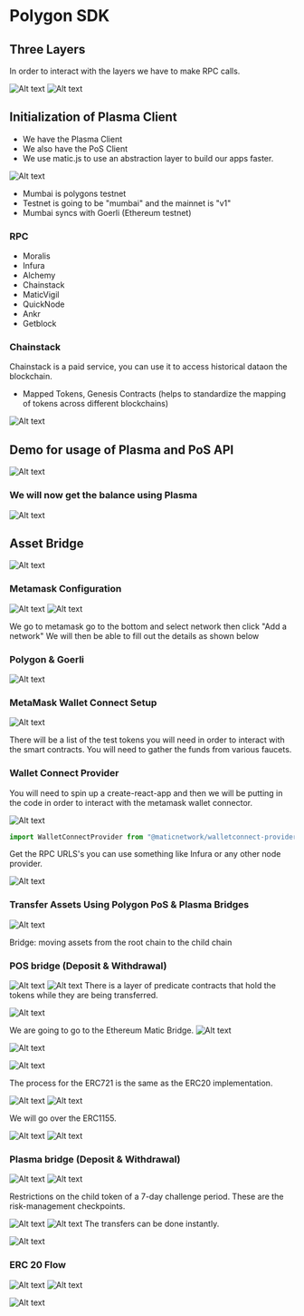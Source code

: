 # Polygon SDK

## Three Layers

In order to interact with the layers we have to make RPC calls.

![Alt text](image.png)
![Alt text](image-1.png)

## Initialization of Plasma Client

- We have the Plasma Client
- We also have the PoS Client
- We use matic.js to use an abstraction layer to build our apps faster.

![Alt text](image-2.png)

- Mumbai is polygons testnet
- Testnet is going to be "mumbai" and the mainnet is "v1"
- Mumbai syncs with Goerli (Ethereum testnet)

### RPC

- Moralis
- Infura
- Alchemy
- Chainstack
- MaticVigil
- QuickNode
- Ankr
- Getblock

### Chainstack

Chainstack is a paid service, you can use it to access historical dataon the blockchain.

- Mapped Tokens, Genesis Contracts (helps to standardize the mapping of tokens across different blockchains)

![Alt text](image-3.png)

## Demo for usage of Plasma and PoS API

![Alt text](image-4.png)

### We will now get the balance using Plasma

![Alt text](image-5.png)

## Asset Bridge

![Alt text](image-6.png)

### Metamask Configuration

![Alt text](image-7.png)
![Alt text](image-8.png)

We go to metamask go to the bottom and select network then click "Add a network"
We will then be able to fill out the details as shown below

### Polygon & Goerli

![Alt text](image-9.png)

### MetaMask Wallet Connect Setup

![Alt text](image-10.png)

There will be a list of the test tokens you will need in order to interact with the smart contracts. You will need to gather the funds from various faucets.

### Wallet Connect Provider

You will need to spin up a create-react-app and then we will be putting in the code in order to interact with the metamask wallet connector.

![Alt text](image-11.png)

```javascript
import WalletConnectProvider from "@maticnetwork/walletconnect-provider";
```

Get the RPC URLS's you can use something like Infura or any other node provider.

![Alt text](image-12.png)

### Transfer Assets Using Polygon PoS & Plasma Bridges

![Alt text](image-13.png)

Bridge: moving assets from the root chain to the child chain

### POS bridge (Deposit & Withdrawal)

![Alt text](image-14.png)
![Alt text](image-15.png)
There is a layer of predicate contracts that hold the tokens while they are being transferred.

![Alt text](image-16.png)

We are going to go to the Ethereum Matic Bridge.
![Alt text](image-17.png)

![Alt text](image-18.png)

![Alt text](image-19.png)

The process for the ERC721 is the same as the ERC20 implementation.

![Alt text](image-20.png)
![Alt text](image-21.png)

We will go over the ERC1155.

![Alt text](image-22.png)
![Alt text](image-23.png)

### Plasma bridge (Deposit & Withdrawal)

![Alt text](image-24.png)
![Alt text](image-25.png)

Restrictions on the child token of a 7-day challenge period. These are the risk-management checkpoints.

![Alt text](image-26.png)
![Alt text](image-27.png)
 The transfers can be done instantly.

![Alt text](image-28.png)

### ERC 20 Flow

![Alt text](image-29.png)
![Alt text](image-30.png)

![Alt text](image-31.png)